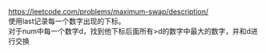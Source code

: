 https://leetcode.com/problems/maximum-swap/description/  
使用last记录每一个数字出现的下标。  
对于num中每一个数字d，找到他下标后面所有>d的数字中最大的数字，并和d进行交换